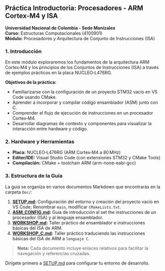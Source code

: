 ## Práctica Introductoria: Procesadores - ARM Cortex-M4 y ISA

**Universidad Nacional de Colombia - Sede Manizales**  
**Curso:** Estructuras Computacionales (4100901)  
**Módulo:** Procesadores y Arquitectura de Conjunto de Instrucciones (ISA)

### 1. Introducción

En este módulo exploraremos los fundamentos de la arquitectura ARM Cortex‑M4 y los principios de los Conjuntos de Instrucciones (ISA) a través de ejemplos prácticos en la placa NUCLEO‑L476RG.

**Objetivos de la práctica:**
- Familiarizarse con la configuración de un proyecto STM32 vacío en VS Code usando CMake.  
- Aprender a incorporar y compilar código ensamblador (ASM) junto con C.  
- Comprender el flujo de ejecución de instrucciones en un procesador Cortex‑M4.  
- Desarrollar diagramas de contexto y componentes para visualizar la interacción entre hardware y código.

### 2. Hardware y Herramientas

- **Placa:** NUCLEO‑L476RG (ARM Cortex‑M4 a 80 MHz)  
- **Editor/IDE:** Visual Studio Code (con extensiones STM32 y CMake Tools)  
- **Compilación:** CMake + toolchain ARM (arm-none-eabi-gcc)  

### 3. Estructura de la Guía

La guía se organiza en varios documentos Markdown que encontrarás en la carpeta `Doc/`:

1. **[SETUP.md](Doc/SETUP.md):** Configuración del entorno y creación del proyecto vacío en VS Code; Renombrar `main`, modificar `CMakeLists.txt`.
2. **[ASM_CONFIG.md](Doc/ASM_CONFIG.md):** Guía de introducción al set the instrucciones de un procesador (ISA) y al lenguaje ensamblador.
3. **[WORKSHOP.md](Doc/WORKSHOP.md):** Taller práctico de ensamblador e instrucciones básicas del ISA de ARM.
3. **[WORKSHOP_C.md](Doc/WORKSHOP.md):** Taller práctico traduciendo las instrucciones básicas del ISA de ARM a `lenguaje C`.

> **Nota:** Cada documento incluye enlaces relativos para facilitar la navegación y referencias cruzadas.

Dirígete primero a [SETUP.md](Doc/SETUP.md) para configurar tu entorno de desarrollo.

